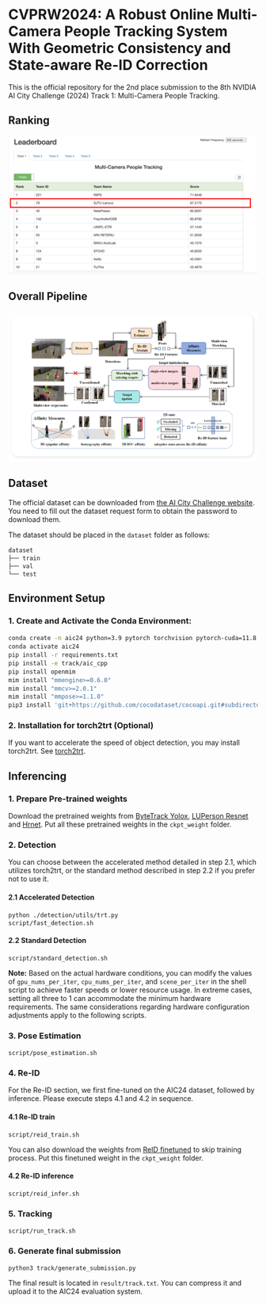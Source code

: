 # CVPRW2024: A Robust Online Multi-Camera People Tracking System With Geometric Consistency and State-aware Re-ID Correction

This is the official repository for the 2nd place submission to the 8th NVIDIA AI City Challenge (2024) Track 1: Multi-Camera People Tracking.

## Ranking 

<img src="ranking.png" width="650" />

## Overall Pipeline

<img src="architecture.png" width="650" />

## Dataset

The official dataset can be downloaded from [the AI City Challenge website](https://www.aicitychallenge.org/2024-data-and-evaluation/). You need to fill out the dataset request form to obtain the password to download them.

The dataset should be placed in the `dataset` folder as follows:

```
dataset
├── train
├── val
└── test
```

## Environment Setup

### 1. Create and Activate the Conda Environment:

```bash
conda create -n aic24 python=3.9 pytorch torchvision pytorch-cuda=11.8 -c pytorch -c nvidia
conda activate aic24
pip install -r requirements.txt
pip install -e track/aic_cpp
pip install openmim
mim install "mmengine>=0.6.0"
mim install "mmcv>=2.0.1"
mim install "mmpose>=1.1.0"
pip3 install 'git+https://github.com/cocodataset/cocoapi.git#subdirectory=PythonAPI'
```

### 2. Installation for torch2trt (Optional)
If you want to accelerate the speed of object detection, you may install torch2trt. See [torch2trt](https://github.com/NVIDIA-AI-IOT/torch2trt).


## Inferencing
### 1. Prepare Pre-trained weights

Download the pretrained weights from [ByteTrack Yolox](https://drive.google.com/file/d/1LVFqYqx88R0TUjCMbTaKrJkL7-SdCSmC/view?usp=drive_link), [LUPerson Resnet](https://drive.google.com/file/d/1xDKWJRWja01nNOeV7TWcn58sHYSal2k9/view?usp=drive_link) and [Hrnet](https://drive.google.com/file/d/1tNT6gOBB95qYPCypvCctj1o-r7bzdwxA/view?usp=drive_link). Put all these pretrained weights in the `ckpt_weight` folder.

### 2. Detection
You can choose between the accelerated method detailed in step 2.1, which utilizes torch2trt, or the standard method described in step 2.2 if you prefer not to use it.

#### 2.1 Accelerated Detection
```
python ./detection/utils/trt.py
script/fast_detection.sh
```
#### 2.2 Standard Detection
```
script/standard_detection.sh
```

**Note:** Based on the actual hardware conditions, you can modify the values of `gpu_nums_per_iter`, `cpu_nums_per_iter`, and `scene_per_iter` in the shell script to achieve faster speeds or lower resource usage. In extreme cases, setting all three to 1 can accommodate the minimum hardware requirements. The same considerations regarding hardware configuration adjustments apply to the following scripts. 

### 3. Pose Estimation
```
script/pose_estimation.sh
```

### 4. Re-ID
For the Re-ID section, we first fine-tuned on the AIC24 dataset, followed by inference. Please execute steps 4.1 and 4.2 in sequence.
#### 4.1 Re-ID train
```
script/reid_train.sh
```

You can also download the weights from [ReID finetuned](https://drive.google.com/file/d/1gVu4dah6oqDmxFgwO_eyFILoqBcS1kNb/view?usp=drive_link) to skip training process. Put this finetuned weight in the `ckpt_weight` folder.

#### 4.2 Re-ID inference
```
script/reid_infer.sh
```

### 5. Tracking
```
script/run_track.sh
```

### 6. Generate final submission
```
python3 track/generate_submission.py
```

The final result is located in `result/track.txt`. You can compress it and upload it to the AIC24 evaluation system.